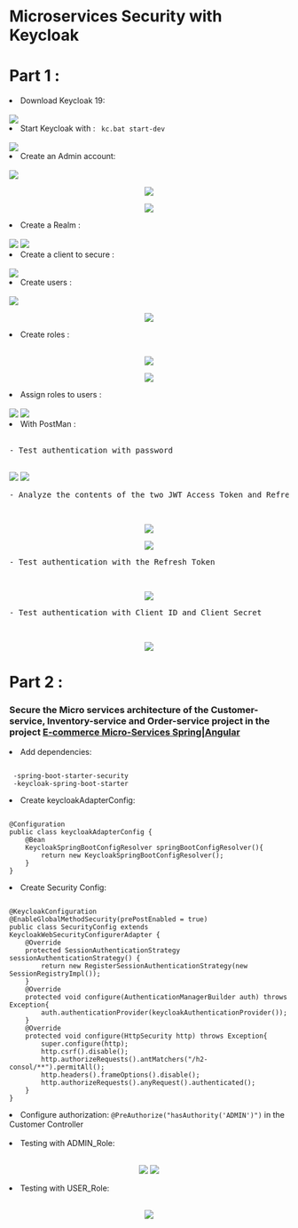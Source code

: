 <h1>Microservices Security with Keycloak</h1>
<h1>Part 1 : </h1>
<li>Download Keycloak 19</strong>:</li><br>
<img src="https://github.com/Amina-contact/Microservices-Security-with-Keycloak/blob/master/pictures/k1.JPG">

<li>Start Keycloak with </strong>: <code> kc.bat start-dev</code></li><br>
<img src="https://github.com/Amina-contact/Microservices-Security-with-Keycloak/blob/master/pictures/k2.JPG">

<li>Create an Admin account</strong>:</li><br>
<img src="https://github.com/Amina-contact/Microservices-Security-with-Keycloak/blob/master/pictures/k3.JPG">
<p align="center">
  <img src="https://github.com/Amina-contact/Microservices-Security-with-Keycloak/blob/master/pictures/k4.JPG" class="center">
</p>
<p align="center">
  <img src="https://github.com/Amina-contact/Microservices-Security-with-Keycloak/blob/master/pictures/k5.JPG" class="center">
</p>
<li>Create a Realm </strong>:</li><br>
<img src="https://github.com/Amina-contact/Microservices-Security-with-Keycloak/blob/master/pictures/k6.JPG">
<img src="https://github.com/Amina-contact/Microservices-Security-with-Keycloak/blob/master/pictures/k7.JPG">
<li>Create a client to secure </strong>:</li><br>
<img src="https://github.com/Amina-contact/Microservices-Security-with-Keycloak/blob/master/pictures/k8.JPG">
<li>Create users </strong>:</li><br>
<img src="https://github.com/Amina-contact/Microservices-Security-with-Keycloak/blob/master/pictures/k9.JPG">
<p align="center">
  <img src="https://github.com/Amina-contact/Microservices-Security-with-Keycloak/blob/master/pictures/k10.JPG">
</p>
<li>Create roles </strong>:</li><br>
<p align="center">
  <img src="https://github.com/Amina-contact/Microservices-Security-with-Keycloak/blob/master/pictures/K11.JPG">
</p>
<p align="center">
  <img src="https://github.com/Amina-contact/Microservices-Security-with-Keycloak/blob/master/pictures/k12.JPG">
</p>
<li>Assign roles to users </strong>:</li><br>
<img src="https://github.com/Amina-contact/Microservices-Security-with-Keycloak/blob/master/pictures/k13.JPG">
<img src="https://github.com/Amina-contact/Microservices-Security-with-Keycloak/blob/master/pictures/k14.JPG">
<li>With PostMan </strong>:</li><br>
<pre class="notranslate">
- Test authentication with password
</code></pre><br>
<img src="https://github.com/Amina-contact/Microservices-Security-with-Keycloak/blob/master/pictures/kp1.JPG">
<img src="https://github.com/Amina-contact/Microservices-Security-with-Keycloak/blob/master/pictures/k16.JPG">
<pre class="notranslate">
- Analyze the contents of the two JWT Access Token and Refresh Token
</code></pre><br>
<p align="center">
  <img src="https://github.com/Amina-contact/Microservices-Security-with-Keycloak/blob/master/pictures/k17.JPG">
</p>
<p align="center">
  <img src="https://github.com/Amina-contact/Microservices-Security-with-Keycloak/blob/master/pictures/k18.JPG">
</p>
<pre class="notranslate">
- Test authentication with the Refresh Token
</code></pre><br>
<p align="center">
  <img src="https://github.com/Amina-contact/Microservices-Security-with-Keycloak/blob/master/pictures/k19.JPG">
</p>
<pre class="notranslate">
- Test authentication with Client ID and Client Secret
</code></pre><br>
<p align="center">
  <img src="https://github.com/Amina-contact/Microservices-Security-with-Keycloak/blob/master/pictures/k20.JPG">
</p>
<h1>Part 2 : </h1>
<h3>Secure the Micro services architecture of the Customer-service, Inventory-service and Order-service project in the project <a href="https://github.com/Amina-contact/e-commerce-Micro-services-Spring-Angular"> E-commerce Micro-Services Spring|Angular</a></h3>
<li>Add dependencies</strong>:</li>
<pre class="notranslate"><code>
 -spring-boot-starter-security
 -keycloak-spring-boot-starter   
</code></pre>
<li>Create keycloakAdapterConfig</strong>:</li>
<pre class="notranslate"><code>
@Configuration
public class keycloakAdapterConfig {
    @Bean
    KeycloakSpringBootConfigResolver springBootConfigResolver(){
        return new KeycloakSpringBootConfigResolver();
    }
}  
</code></pre>
<li>Create Security Config</strong>:</li>
<pre class="notranslate"><code>
@KeycloakConfiguration
@EnableGlobalMethodSecurity(prePostEnabled = true)
public class SecurityConfig extends KeycloakWebSecurityConfigurerAdapter {
    @Override
    protected SessionAuthenticationStrategy sessionAuthenticationStrategy() {
        return new RegisterSessionAuthenticationStrategy(new SessionRegistryImpl());
    }
    @Override
    protected void configure(AuthenticationManagerBuilder auth) throws Exception{
        auth.authenticationProvider(keycloakAuthenticationProvider());
    }
    @Override
    protected void configure(HttpSecurity http) throws Exception{
        super.configure(http);
        http.csrf().disable();
        http.authorizeRequests().antMatchers("/h2-consol/**").permitAll();
        http.headers().frameOptions().disable();
        http.authorizeRequests().anyRequest().authenticated();
    }
} 
</code></pre>
<li>Configure authorization</strong>: <code>@PreAuthorize("hasAuthority('ADMIN')")</code> in the Customer Controller</li><br>
<li>Testing with ADMIN_Role</strong>:</li><br>
<p align="center">
  <img src="https://github.com/Amina-contact/Microservices-Security-with-Keycloak/blob/master/pictures/kp1.JPG">
  <img src="https://github.com/Amina-contact/Microservices-Security-with-Keycloak/blob/master/pictures/kp2.JPG">
</p>
<li>Testing with USER_Role</strong>:</li><br>
<p align="center">
  <img src="https://github.com/Amina-contact/Microservices-Security-with-Keycloak/blob/master/pictures/kp3.JPG">
</p>
